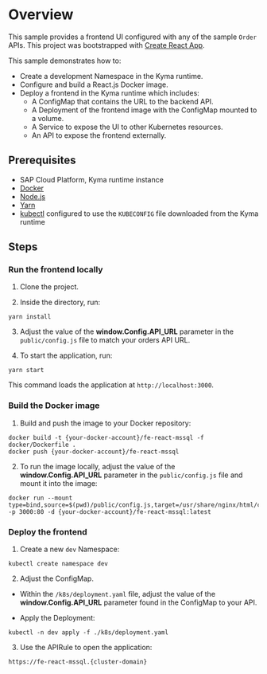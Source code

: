 # Overview

This sample provides a frontend UI configured with any of the sample `Order` APIs. This project was bootstrapped with [Create React App](https://github.com/facebook/create-react-app).

This sample demonstrates how to:

- Create a development Namespace in the Kyma runtime.
- Configure and build a React.js Docker image.
- Deploy a frontend in the Kyma runtime which includes:
  - A ConfigMap that contains the URL to the backend API.
  - A Deployment of the frontend image with the ConfigMap mounted to a volume.
  - A Service to expose the UI to other Kubernetes resources.
  - An API to expose the frontend externally.

## Prerequisites

- SAP Cloud Platform, Kyma runtime instance
- [Docker](https://www.docker.com/)
- [Node.js](https://nodejs.org/en/)
- [Yarn](https://yarnpkg.com/)
- [kubectl](https://kubernetes.io/docs/tasks/tools/install-kubectl/) configured to use the `KUBECONFIG` file downloaded from the Kyma runtime

## Steps

### Run the frontend locally

1. Clone the project.

2. Inside the directory, run:

 ```
 yarn install
 ```

3. Adjust the value of the **window.Config.API_URL** parameter in the `public/config.js` file to match your orders API URL.

4. To start the application, run:

  ```
  yarn start
  ```

  This command loads the application at `http://localhost:3000`.

### Build the Docker image

1. Build and push the image to your Docker repository:

  ```
  docker build -t {your-docker-account}/fe-react-mssql -f docker/Dockerfile .
  docker push {your-docker-account}/fe-react-mssql
  ```

2. To run the image locally, adjust the value of the **window.Config.API_URL** parameter in the `public/config.js` file and mount it into the image:

  ```
  docker run --mount type=bind,source=$(pwd)/public/config.js,target=/usr/share/nginx/html/config.js -p 3000:80 -d {your-docker-account}/fe-react-mssql:latest
  ```

### Deploy the frontend

1. Create a new `dev` Namespace:

```shell script
kubectl create namespace dev
```

2. Adjust the ConfigMap.

  * Within the `/k8s/deployment.yaml` file, adjust the value of the **window.Config.API_URL** parameter found in the ConfigMap to your API.

  * Apply the Deployment:

  ```shell script
  kubectl -n dev apply -f ./k8s/deployment.yaml
  ```

3. Use the APIRule to open the application:

  ```
  https://fe-react-mssql.{cluster-domain}
  ```
